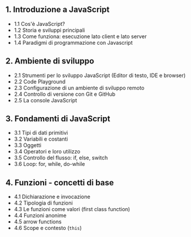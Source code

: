 ## 1. **Introduzione a JavaScript**
   - 1.1 Cos'è JavaScript?
   - 1.2 Storia e sviluppi principali
   - 1.3 Come funziona: esecuzione lato client e lato server
   - 1.4 Paradigmi di programmazione con Javascript

## 2. **Ambiente di sviluppo**
   - 2.1 Strumenti per lo sviluppo JavaScript (Editor di testo, IDE e browser)
   - 2.2 Code Playground
   - 2.3 Configurazione di un ambiente di sviluppo remoto
   - 2.4 Controllo di versione con Git e GitHub
   - 2.5 La console JavaScript

## 3. **Fondamenti di JavaScript**
   - 3.1 Tipi di dati primitivi
   - 3.2 Variabili e costanti
   - 3.3 Oggetti
   - 3.4 Operatori e loro utilizzo
   - 3.5 Controllo del flusso: if, else, switch
   - 3.6 Loop: for, while, do-while

## 4. **Funzioni - concetti di base**
   - 4.1 Dichiarazione e invocazione
   - 4.2 Tipologia di funzioni
   - 4.3 Le funzioni come valori (first class function)
   - 4.4 Funzioni anonime
   - 4.5 arrow functions
   - 4.6 Scope e contesto (`this`)
